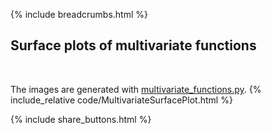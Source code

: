 {% include breadcrumbs.html %}

## Surface plots of multivariate functions
<div class="header_line"><br/></div>

The images are generated with [multivariate_functions.py](https://github.com/zhendrikse/science/blob/main/mathematics/code/multivariate_functions.py).
{% include_relative code/MultivariateSurfacePlot.html %}

<p style="clear: both;"></p>

{% include share_buttons.html %}
